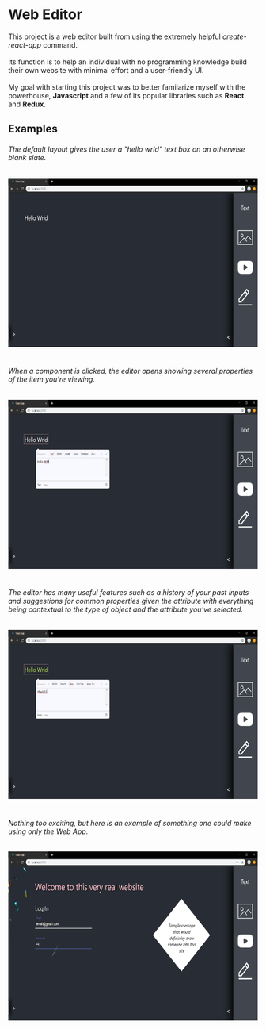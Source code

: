 # Web Editor
This project is a web editor built from using the extremely helpful *create-react-app* command. 
</br></br>
Its function is to help an individual with no programming knowledge build their own website with minimal effort and a user-friendly UI.
</br></br>
My goal with starting this project was to better familarize myself with the powerhouse, **Javascript** and a few of its popular libraries such as **React** and **Redux**.

## Examples

###### *The default layout gives the user a "hello wrld" text box on an otherwise blank slate.*
<div>
  <img src="git images/Startup.png" width="639" height="341" />
</div>

</br>

###### *When a component is clicked, the editor opens showing several properties of the item you're viewing.*
<div>
  <img src="git images/EditorOpen.png" width="639" height="341" />
</div>

</br>

###### *The editor has many useful features such as a history of your past inputs and suggestions for common properties given the attribute with everything being contextual to the type of object and the attribute you've selected.*
<div>
  <img src="git images/TextColorChange.png" width="639" height="341" />
</div>

</br>

###### *Nothing too exciting, but here is an example of something one could make using only the Web App.*
<div>
    <img src="git images/WebsiteSample.png" width="639" height="341" />
</div>
